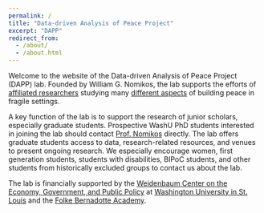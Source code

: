 ```yaml
---
permalink: /
title: "Data-driven Analysis of Peace Project"
excerpt: "DAPP"
redirect_from: 
  - /about/
  - /about.html
---
```


Welcome to the website of the Data-driven Analysis of Peace Project
(DAPP) lab. Founded by William G. Nomikos, the lab supports the efforts of
[affiliated researchers](/people) studying many [different aspects](/research)
of building peace in fragile settings.

A key function of the lab is to support the research of junior scholars,
especially graduate students. Prospective WashU PhD students interested in
joining the lab should contact [Prof. Nomikos](mailto:wnomikos@wustl.edu)
directly. The lab offers graduate students access to data, research-related
resources, and venues to present ongoing research. We especially encourage
women, first generation students, students with disabilities, BIPoC students,
and other students from historically excluded groups to contact us about the
lab.

The lab is financially supported by the
[Weidenbaum Center on the Economy, Government, and Public Policy](https://wc.wustl.edu)
at [Washington University in St. Louis](https://wustl.edu) and the
[Folke Bernadotte Academy](https://fba.se/en/).
